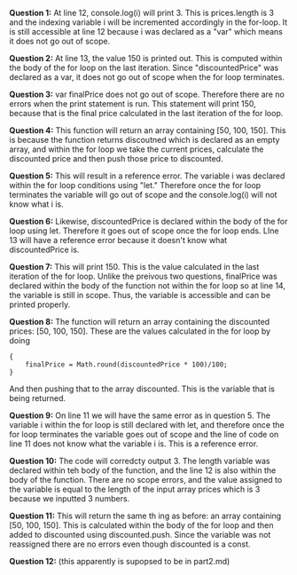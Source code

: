 **Question 1:**
At line 12, console.log(i) will print 3. This is prices.length is 3 and the indexing variable i will be incremented accordingly in the for-loop. 
It is still accessible at line 12 because i was declared as a "var" which means it does not go out of scope.

**Question 2:**
At line 13, the value 150 is printed out. This is computed within the body of the for loop on the last iteration. Since "discountedPrice" was declared as a var, it does not go out of scope when the for loop terminates.

**Question 3:**
var finalPrice does not go out of scope. Therefore there are no errors when the print statement is run. This statement will print 150, because that is the final price calculated in the last iteration of the for loop.

**Question 4:**
This function will return an array containing [50, 100, 150]. This is because the function returns discoutned which is declared as an empty array, and within the for loop we take the current prices, calculate the discounted price and then push those price to discounted.

**Question 5:**
This will result in a reference error. The variable i was declared within the  for loop conditions using "let." Therefore once the for loop terminates the variable will go out of scope and the console.log(i) will not know what i is.

**Question 6:**
Likewise, discountedPrice  is declared within the body of the for loop using let. Therefore it goes out of scope once the for loop ends. LIne 13 will have  a reference error because it doesn't know what discountedPrice is.

**Question 7:**
This will print 150. This is the value calculated in the last iteration of the for loop.  Unlike the preivous two questions, finalPrice was declared within the body of the function not within the for loop so at line 14, the variable is still in scope. Thus, the variable is accessible and can be printed properly.

**Question 8:**
The function will return an array containing the discounted prices: [50, 100, 150]. These are the values calculated in the for loop by doing 
```
{
    finalPrice = Math.round(discountedPrice * 100)/100;
}
```
And then pushing that to the array discounted. This is the variable that is being returned.

**Question 9:**
On line 11 we will have the same error as in question 5. The variable i within the for loop is still declared with let, and therefore once the for loop terminates the variable goes out of scope and the line of code on line 11 does not know what the variable i is. This is a reference error.

**Question 10:**
The code will corredcty output 3. The length variable was declared within teh body of the function, and the line 12 is also within the body of the function. There are no scope errors, and the value assigned to the variable is equal to the length of the input array prices which is 3 because we inputted 3 numbers.

**Question 11:**
This will return the same th ing as before: an array containing [50, 100, 150]. This is calculated within the body of the for loop and then added to discounted using discounted.push. Since the variable was not reassigned there are no errors even though discounted is a const.

**Question 12:** (this apparently is supopsed to be in part2.md)
